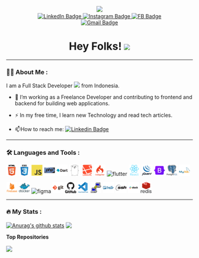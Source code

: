 <div id="header" align="center">
  <img src="https://media.giphy.com/media/M9gbBd9nbDrOTu1Mqx/giphy.gif" width="100"/>
  <div id="badges">
    <a href="https://www.linkedin.com/in/tobi-aditia-alfani-54191b207/">
      <img src="https://img.shields.io/badge/LinkedIn-blue?style=for-the-badge&logo=linkedin&logoColor=white" alt="LinkedIn Badge"/>
    </a>
    <a href="https://www.instagram.com/tobiaditia/">
      <img src="https://img.shields.io/badge/Instagram-E4405F?style=for-the-badge&logo=instagram&logoColor=white" alt="Instagram Badge"/>
    </a>
    <a href="https://web.facebook.com/tobi.nggales/">
      <img src="https://img.shields.io/badge/Facebook-1877F2?style=for-the-badge&logo=facebook&logoColor=white" alt="FB Badge"/>
    </a>
  </div>
  <div id="social">
    <a href="mailto:tobiaditia549@gmail.com">
      <img src="https://img.shields.io/badge/Gmail-D14836?style=for-the-badge&logo=gmail&logoColor=white" alt="Gmail Badge"/>
    </a>
  </div>
  <h1>
    Hey Folks!
    <img src="https://media.giphy.com/media/hvRJCLFzcasrR4ia7z/giphy.gif" width="30px"/>
  </h1>
</div>

---

### :man_technologist: About Me :

I am a Full Stack Developer <img src="https://media.giphy.com/media/WUlplcMpOCEmTGBtBW/giphy.gif" width="30"> from Indonesia.

- :telescope: I’m working as a Freelance Developer and contributing to frontend and backend for building web applications.

- :zap: In my free time, I learn new Technology and read tech articles.

- :mailbox:How to reach me: [![Linkedin Badge](https://img.shields.io/badge/-kakbar-blue?style=flat&logo=Linkedin&logoColor=white)](https://www.linkedin.com/in/tobi-aditia-alfani-54191b207/)

---

### :hammer_and_wrench: Languages and Tools :

<p> 
  <img src="https://github.com/devicons/devicon/blob/master/icons/html5/html5-original-wordmark.svg" alt="html5" width="30" height="30"/>  
  <img src="https://github.com/devicons/devicon/blob/master/icons/css3/css3-original-wordmark.svg" alt="css3" width="30" height="30"/> 
  <img src="https://github.com/devicons/devicon/blob/master/icons/javascript/javascript-original.svg" alt="javascript" width="30" height="30"/>  
  <img src="https://github.com/devicons/devicon/blob/master/icons/php/php-original.svg" alt="php" width="30" height="30"/>  
  <img src="https://github.com/devicons/devicon/blob/master/icons/dart/dart-original-wordmark.svg" alt="dart" width="30" height="30"/>  
  <img src="https://github.com/devicons/devicon/blob/master/icons/go/go-line.svg" alt="go" width="30" height="30"/>  
  <img src="https://github.com/devicons/devicon/blob/master/icons/laravel/laravel-plain-wordmark.svg" alt="laravel" width="30" height="30"/>  
  <img src="https://github.com/devicons/devicon/blob/master/icons/codeigniter/codeigniter-plain-wordmark.svg" alt="codeigniter" width="30" height="30"/>  
  <img src="https://www.vectorlogo.zone/logos/flutterio/flutterio-icon.svg" alt="flutter" width="30" height="30"/>  
  <img src="https://github.com/devicons/devicon/blob/master/icons/react/react-original-wordmark.svg" alt="react" width="30" height="30"/>  
  <img src="https://github.com/devicons/devicon/blob/master/icons/jquery/jquery-original-wordmark.svg" alt="jquery" width="30" height="30"/>  
  <img src="https://github.com/devicons/devicon/blob/master/icons/bootstrap/bootstrap-original.svg" alt="bootstrap" width="30" height="30"/>  
  <img src="https://github.com/devicons/devicon/blob/master/icons/postgresql/postgresql-original-wordmark.svg" alt="postgre" width="30" height="30"/>  
  <img src="https://github.com/devicons/devicon/blob/master/icons/mysql/mysql-original-wordmark.svg" alt="mysql" width="30" height="30"/>  
</p>

<p>
    <img src="https://github.com/devicons/devicon/blob/master/icons/firebase/firebase-plain-wordmark.svg" alt="firebase" width="30" height="30"/> 
   <img src="https://github.com/devicons/devicon/blob/master/icons/docker/docker-original-wordmark.svg" alt="docker" width="30" height="30"/> 
   <img src="https://www.vectorlogo.zone/logos/figma/figma-icon.svg" alt="figma" width="30" height="30"/> 
   <img src="https://github.com/devicons/devicon/blob/master/icons/git/git-original-wordmark.svg" alt="git" width="30" height="30"/> 
   <img src="https://github.com/devicons/devicon/blob/master/icons/github/github-original-wordmark.svg" alt="github" width="30" height="30"/> 
   <img src="https://github.com/devicons/devicon/blob/master/icons/vscode/vscode-original-wordmark.svg" alt="vscode" width="30" height="30"/> 
   <img src="https://github.com/devicons/devicon/blob/master/icons/putty/putty-original.svg" alt="putty" width="30" height="30"/> 
   <img src="https://github.com/devicons/devicon/blob/master/icons/trello/trello-plain-wordmark.svg" alt="trello" width="30" height="30"/> 
   <img src="https://github.com/devicons/devicon/blob/master/icons/ssh/ssh-original-wordmark.svg" alt="ssh" width="30" height="30"/> 
   <img src="https://github.com/devicons/devicon/blob/master/icons/slack/slack-original-wordmark.svg" alt="slack" width="30" height="30"/> 
   <img src="https://github.com/devicons/devicon/blob/master/icons/redis/redis-original-wordmark.svg" alt="redis" width="30" height="30"/> 
   
</p>

---

### :fire: My Stats :

<a href="https://github.com/tobiaditia/github-readme-stats"><img align="center" src="https://github-readme-stats.vercel.app/api?username=tobiaditia&show_icons=true&include_all_commits=true&theme=dark" alt="Anurag's github stats" /></a> <a href="https://github.com/tobiaditia/github-readme-stats"><img align="center" src="https://github-readme-stats.vercel.app/api/top-langs/?username=tobiaditia&layout=compact&theme=dark" /></a>

**Top Repositories**

<a href="https://github.com/tobiaditia/mapbox_flutter">
  <img align="center" src="https://github-readme-stats.vercel.app/api/pin/?username=tobiaditia&repo=mapbox_flutter&theme=dark" />
</a>

